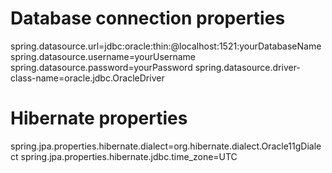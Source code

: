 # Database connection properties
spring.datasource.url=jdbc:oracle:thin:@localhost:1521:yourDatabaseName
spring.datasource.username=yourUsername
spring.datasource.password=yourPassword
spring.datasource.driver-class-name=oracle.jdbc.OracleDriver

# Hibernate properties
spring.jpa.properties.hibernate.dialect=org.hibernate.dialect.Oracle11gDialect
spring.jpa.properties.hibernate.jdbc.time_zone=UTC
